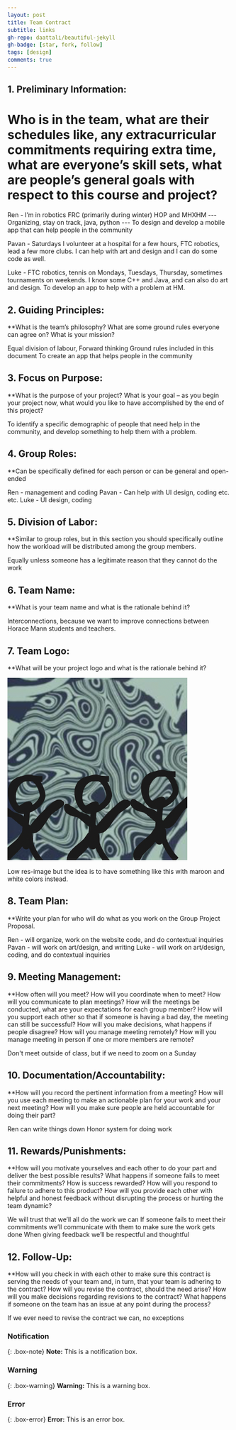 ```yaml
---
layout: post
title: Team Contract
subtitle: links
gh-repo: daattali/beautiful-jekyll
gh-badge: [star, fork, follow]
tags: [design]
comments: true
---
```



## 1. Preliminary Information: 
# Who is in the team, what are their schedules like, any extracurricular commitments requiring extra time, what are everyone’s skill sets, what are people’s general goals with respect to this course and project?

Ren - I’m in robotics FRC (primarily during winter) HOP and MHXHM --- Organizing, stay on track, java, python --- To design and develop a mobile app that can help people in the community

Pavan - Saturdays I volunteer at a hospital for a few hours, FTC robotics, lead a few more clubs. I can help with art and design and I can do some code as well. 

Luke - FTC robotics, tennis on Mondays, Tuesdays, Thursday, sometimes tournaments on weekends. I know some C++ and Java, and can also do art and design. To develop an app to help with a problem at HM.

## 2. Guiding Principles:
**What is the team’s philosophy? What are some ground rules everyone can agree on? What is your mission?

Equal division of labour, Forward thinking 
Ground rules included in this document
To create an app that helps people in the community 

## 3. Focus on Purpose: 
**What is the purpose of your project? What is your goal – as you begin your project now, what would you like to have accomplished by the end of this project?

To identify a specific demographic of people that need help in the community, and develop something to help them with a problem.
	
## 4. Group Roles: 
**Can be specifically defined for each person or can be general and open-ended

Ren - management and coding 
Pavan - Can help with UI design, coding etc. etc. 
Luke - UI design, coding

## 5. Division of Labor: 
**Similar to group roles, but in this section you should specifically outline how the workload will be distributed among the group members.

Equally unless someone has a legitimate reason that they cannot do the work

## 6. Team Name: 
**What is your team name and what is the rationale behind it?

Interconnections, because we want to improve connections between Horace Mann students and teachers.

## 7. Team Logo: 
**What will be your project logo and what is the rationale behind it?

![crepe](/assets/img/group-logo-sketch.png)

Low res-image but the idea is to have something like this with maroon and white colors instead. 

## 8. Team Plan: 
**Write your plan for who will do what as you work on the Group Project Proposal.

Ren - will organize, work on the website code, and do contextual inquiries  
Pavan - will work on art/design, and writing 
Luke - will work on art/design, coding, and do contextual inquiries

## 9. Meeting Management: 
**How often will you meet? How will you coordinate when to meet? How will you communicate to plan meetings? How will the meetings be conducted, what are your expectations for each group member? How will you support each other so that if someone is having a bad day, the meeting can still be successful? How will you make decisions, what happens if people disagree? How will you manage meeting remotely? How will you manage meeting in person if one or more members are remote?

Don't meet outside of class, but if we need to zoom on a Sunday

## 10. Documentation/Accountability: 
**How will you record the pertinent information from a meeting? How will you use each meeting to make an actionable plan for your work and your next meeting? How will you make sure people are held accountable for doing their part?

Ren can write things down
Honor system for doing work

## 11. Rewards/Punishments: 
**How will you motivate yourselves and each other to do your part and deliver the best possible results? What happens if someone fails to meet their commitments? How is success rewarded? How will you respond to failure to adhere to this product? How will you provide each other with helpful and honest feedback without disrupting the process or hurting the team dynamic?

We will trust that we’ll all do the work we can
If someone fails to meet their commitments we’ll communicate with them to make sure the work gets done
When giving feedback we’ll be respectful and thoughtful

## 12. Follow-Up: 
**How will you check in with each other to make sure this contract is serving the needs of your team and, in turn, that your team is adhering to the contract? How will you revise the contract, should the need arise? How will you make decisions regarding revisions to the contract? What happens if someone on the team has an issue at any point during the process?

If we ever need to revise the contract we can, no exceptions




### Notification

{: .box-note}
**Note:** This is a notification box.

### Warning

{: .box-warning}
**Warning:** This is a warning box.

### Error

{: .box-error}
**Error:** This is an error box.
